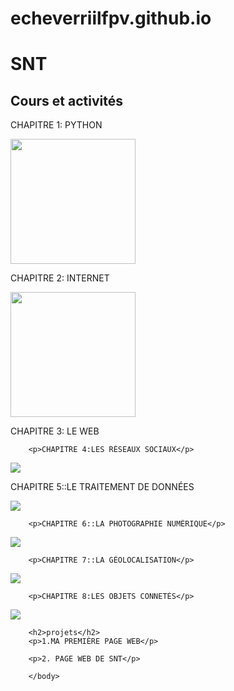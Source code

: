 # echeverriilfpv.github.io
<html> 
	<head>
		<meta charset="utf-8" />
                <h1>SNT</h1>
        </head>
        <body>
        <h2>Cours et activités</h2>
        <p>CHAPITRE 1: PYTHON</p>
        <img src="https://upload.wikimedia.org/wikipedia/commons/thumb/c/c3/Python-logo-notext.svg/1200px-Python-logo-notext.svg.png"/
widht="100"
height="200">
        <p>CHAPITRE 2: INTERNET</p>
<img src="https://f.hubspotusercontent20.net/hubfs/5115875/01%20Servicios%20de%20internet_%2030%20caracteri%CC%81sticas%20para%20contratar%20el%20mejor%20copia.png"/
widht="100"
height="200">
        <p>CHAPITRE 3: LE WEB</p>

        <p>CHAPITRE 4:LES RÉSEAUX SOCIAUX</p>
<img src="https://www.apacom.fr/wp-content/uploads/2019/05/reseaux-sociaux-agence.jpg"/>
        <p>CHAPITRE 5::LE TRAITEMENT DE DONNÉES</p>
<img src="https://donnees-rgpd.fr/wp-content/uploads/2019/12/a-quoi-sert-registre-traitements.jpg"/>
		
        <p>CHAPITRE 6::LA PHOTOGRAPHIE NUMÉRIQUE</p>
<img src="https://www.lhommetendance.fr/wp-content/uploads/2017/10/La-photographie-num%C3%A9rique-615x438.jpg"/>
		
        <p>CHAPITRE 7::LA GÉOLOCALISATION</p>
<img src="https://www.hubone.fr/data/2021/03/hubone-1617194109-700x500.png"/>
		
        <p>CHAPITRE 8:LES OBJETS CONNETÉS</p>
<img src="https://hominance.com/wp-content/uploads/2020/04/shutterstock_1039128847-1-1024x784.jpg"/>
		
        <h2>projets</h2>
        <p>1.MA PREMIÈRE PAGE WEB</p>

        <p>2. PAGE WEB DE SNT</p>

        </body>
</html> 
